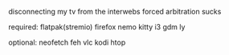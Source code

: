 disconnecting my tv from the interwebs forced arbitration sucks

required: flatpak(stremio) firefox nemo kitty i3 gdm ly

optional: neofetch feh vlc kodi htop

